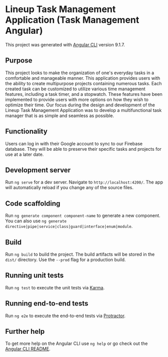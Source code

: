 # Lineup Task Management Application (Task Management Angular)

This project was generated with [Angular CLI](https://github.com/angular/angular-cli) version 9.1.7.

## Purpose

This project looks to make the organization of one's everyday tasks in a comfortable and manageable manner. This application provides users with the ability to create multipurpose projects containing numerous tasks. Each created task can be customized to utilize various time management features, including a task timer, and a stopwatch. These features have been implemented to provide users with more options on how they wish to optimize their time. Our focus during the design and development of the Lineup Task Management Application was to develop a multifunctional task manager that is as simple and seamless as possible.



## Functionality 

Users can log in with their Google account to sync to our Firebase database. They will be able to preserve their specific tasks and projects for use at a later date.








## Development server

Run `ng serve` for a dev server. Navigate to `http://localhost:4200/`. The app will automatically reload if you change any of the source files.

## Code scaffolding

Run `ng generate component component-name` to generate a new component. You can also use `ng generate directive|pipe|service|class|guard|interface|enum|module`.

## Build

Run `ng build` to build the project. The build artifacts will be stored in the `dist/` directory. Use the `--prod` flag for a production build.

## Running unit tests

Run `ng test` to execute the unit tests via [Karma](https://karma-runner.github.io).

## Running end-to-end tests

Run `ng e2e` to execute the end-to-end tests via [Protractor](http://www.protractortest.org/).

## Further help

To get more help on the Angular CLI use `ng help` or go check out the [Angular CLI README](https://github.com/angular/angular-cli/blob/master/README.md).
